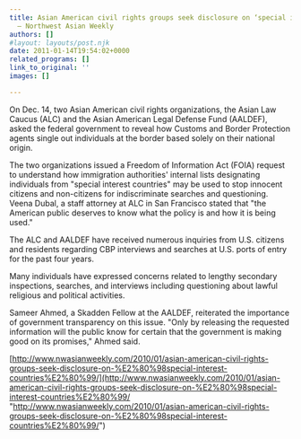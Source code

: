 ```yaml
---
title: Asian American civil rights groups seek disclosure on ‘special interest countries’
  – Northwest Asian Weekly
authors: []
#layout: layouts/post.njk
date: 2011-01-14T19:54:02+0000
related_programs: []
link_to_original: ''
images: []

---
```

On Dec. 14, two Asian American civil rights organizations, the Asian Law Caucus (ALC) and the Asian American Legal Defense Fund (AALDEF), asked the federal government to reveal how Customs and Border Protection agents single out individuals at the border based solely on their national origin.

The two organizations issued a Freedom of Information Act (FOIA) request to understand how immigration authorities' internal lists designating individuals from "special interest countries" may be used to stop innocent citizens and non-citizens for indiscriminate searches and questioning. Veena Dubal, a staff attorney at ALC in San Francisco stated that "the American public deserves to know what the policy is and how it is being used."

The ALC and AALDEF have received numerous inquiries from U.S. citizens and residents regarding CBP interviews and searches at U.S. ports of entry for the past four years.

Many individuals have expressed concerns related to lengthy secondary inspections, searches, and interviews including questioning about lawful religious and political activities.

Sameer Ahmed, a Skadden Fellow at the AALDEF, reiterated the importance of government transparency on this issue. "Only by releasing the requested information will the public know for certain that the government is making good on its promises," Ahmed said. 

[http://www.nwasianweekly.com/2010/01/asian-american-civil-rights-groups-seek-disclosure-on-%E2%80%98special-interest-countries%E2%80%99/](http://www.nwasianweekly.com/2010/01/asian-american-civil-rights-groups-seek-disclosure-on-%E2%80%98special-interest-countries%E2%80%99/ "http://www.nwasianweekly.com/2010/01/asian-american-civil-rights-groups-seek-disclosure-on-%E2%80%98special-interest-countries%E2%80%99/")